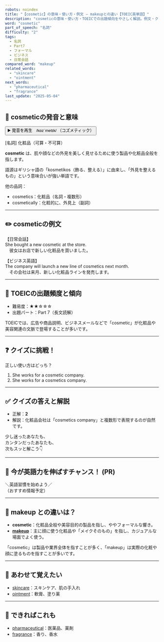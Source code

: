 ```yaml
---
robots: noindex
title: "【cosmetic】の意味・使い方・例文 ― makeupとの違い【TOEIC英単語】"
description: "cosmeticの意味・使い方・TOEICでの出題傾向をやさしく解説。例文・クイズ付きでmakeupとの違いもわかりやすく学べます。"
word: "cosmetic"
part_of_speech: "名詞"
difficulty: "2"
tags:
  - 名詞
  - Part7
  - フォーマル
  - ビジネス
  - 日常会話
compared_word: "makeup"
related_words:
  - "skincare"
  - "ointment"
next_words:
  - "pharmaceutical"
  - "fragrance"
last_update: "2025-05-04"
---
```


## 🔰 cosmeticの発音と意味

<button class="play-audio" onclick="playTTS('cosmetic')">
  <span class="play-audio-main">
    ▶️ 発音を再生　/kɒzˈmetɪk/
  </span>
  <span class="play-audio-sub">
    （コズメティック）
  </span>
</button>

[名詞] 化粧品（可算・不可算）

**cosmetic** は、肌や顔などの外見を美しく見せるために使う製品や化粧品全般を指します。

語源はギリシャ語の「kosmetikos（飾る、整える）」に由来し、「外見を整えるもの」という意味合いが強い単語です。

他の品詞：  
- cosmetics：化粧品（名詞・複数形）
- cosmetically：化粧的に、外見上（副詞）

---

## ✏️ cosmeticの例文

【日常会話】  
She bought a new cosmetic at the store.  
　彼女はお店で新しい化粧品を買いました。

【ビジネス英語】  
The company will launch a new line of cosmetics next month.  
　その会社は来月、新しい化粧品ラインを発売します。

---

## 🎯 TOEICの出題頻度と傾向

- 難易度：★★☆☆☆
- 出題パート：Part 7（長文読解）

TOEICでは、広告や商品説明、ビジネスメールなどで「cosmetic」が化粧品や美容関連の文脈で登場することが多いです。

---

## ❓ クイズに挑戦！

正しい使い方はどっち？

1. She works for a cosmetic company.  
2. She works for a cosmetics company.

---

## ✅ クイズの答えと解説

- 正解：**2**
- 解説：化粧品会社は「cosmetics company」と複数形で表現するのが自然です。

少し迷ったあなたも、  
カンタンだったあなたも、  
次もスッと解こう👇️

---

## 🚀 今が英語力を伸ばすチャンス！ (PR)

<div class="info-center">
＼英語習慣を始めよう／<br>  
（おすすめ情報予定）
</div>

---

## 🤔  makeup との違いは？

- **cosmetic**：化粧品全般や美容目的の製品を指し、ややフォーマルな響き。
- **[makeup](/word/makeup)**：主に顔に使う化粧品や「メイクそのもの」を指し、カジュアルな場面でよく使う。

「cosmetic」は製品や業界全体を指すことが多く、「makeup」は実際の化粧や顔に塗るものを指すことが多いです。

---

## 🧩 あわせて覚えたい

- [skincare](/word/skincare)：スキンケア、肌の手入れ
- [ointment](/word/ointment)：軟膏、塗り薬

---

## 📖 できればこれも

- [pharmaceutical](/word/pharmaceutical)：医薬品、薬剤
- [fragrance](/word/fragrance)：香り、香水

<!-- cvid: aid27_bid13 -->
